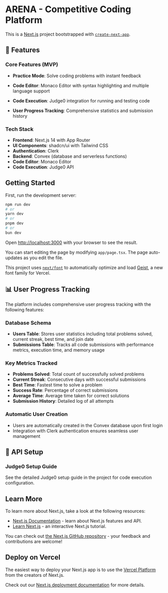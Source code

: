 # ARENA - Competitive Coding Platform

This is a [Next.js](https://nextjs.org) project bootstrapped with [`create-next-app`](https://nextjs.org/docs/app/api-reference/cli/create-next-app).

## 🚀 Features

### Core Features (MVP)
- **Practice Mode**: Solve coding problems with instant feedback
- **Code Editor**: Monaco Editor with syntax highlighting and multiple language support
- **Code Execution**: Judge0 integration for running and testing code

- **User Progress Tracking**: Comprehensive statistics and submission history

### Tech Stack
- **Frontend**: Next.js 14 with App Router
- **UI Components**: shadcn/ui with Tailwind CSS
- **Authentication**: Clerk
- **Backend**: Convex (database and serverless functions)
- **Code Editor**: Monaco Editor
- **Code Execution**: Judge0 API


## Getting Started

First, run the development server:

```bash
npm run dev
# or
yarn dev
# or
pnpm dev
# or
bun dev
```

Open [http://localhost:3000](http://localhost:3000) with your browser to see the result.

You can start editing the page by modifying `app/page.tsx`. The page auto-updates as you edit the file.

This project uses [`next/font`](https://nextjs.org/docs/app/building-your-application/optimizing/fonts) to automatically optimize and load [Geist](https://vercel.com/font), a new font family for Vercel.

## 📊 User Progress Tracking

The platform includes comprehensive user progress tracking with the following features:

### Database Schema
- **Users Table**: Stores user statistics including total problems solved, current streak, best time, and join date
- **Submissions Table**: Tracks all code submissions with performance metrics, execution time, and memory usage

### Key Metrics Tracked
- **Problems Solved**: Total count of successfully solved problems
- **Current Streak**: Consecutive days with successful submissions
- **Best Time**: Fastest time to solve a problem
- **Success Rate**: Percentage of correct submissions
- **Average Time**: Average time taken for correct solutions
- **Submission History**: Detailed log of all attempts

### Automatic User Creation
- Users are automatically created in the Convex database upon first login
- Integration with Clerk authentication ensures seamless user management

## 🔧 API Setup

### Judge0 Setup Guide
See the detailed Judge0 setup guide in the project for code execution configuration.



## Learn More

To learn more about Next.js, take a look at the following resources:

- [Next.js Documentation](https://nextjs.org/docs) - learn about Next.js features and API.
- [Learn Next.js](https://nextjs.org/learn) - an interactive Next.js tutorial.

You can check out [the Next.js GitHub repository](https://github.com/vercel/next.js) - your feedback and contributions are welcome!

## Deploy on Vercel

The easiest way to deploy your Next.js app is to use the [Vercel Platform](https://vercel.com/new?utm_medium=default-template&filter=next.js&utm_source=create-next-app&utm_campaign=create-next-app-readme) from the creators of Next.js.

Check out our [Next.js deployment documentation](https://nextjs.org/docs/app/building-your-application/deploying) for more details.
